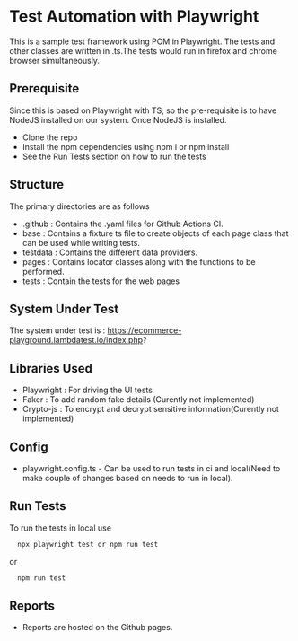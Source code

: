 # Test Automation with Playwright

This is a sample test framework using POM in Playwright. The tests and other classes are written in .ts.The tests would run in firefox and chrome browser simultaneously.




## Prerequisite

Since this is based on Playwright with TS, so the pre-requisite is to have NodeJS installed on our system. Once NodeJS is installed.

* Clone the repo
* Install the npm dependencies using npm i or npm install
* See the Run Tests section on how to run the tests
## Structure

The primary directories are as follows


* .github : Contains the .yaml files for Github Actions CI.
* base : Contains a fixture ts file to create objects of each page class that can be used while writing tests.
* testdata : Contains the different data providers.
* pages : Contains locator classes along with the functions to be performed.
* tests : Contain the tests for the web pages
## System Under Test

The system under test is : https://ecommerce-playground.lambdatest.io/index.php?
## Libraries Used

* Playwright : For driving the UI tests
* Faker : To add random fake details (Curently not implemented)
* Crypto-js : To encrypt and decrypt sensitive information(Curently not implemented)
## Config

* playwright.config.ts - Can be used to run tests in ci and local(Need to make couple of changes based on needs to run in local).
## Run Tests

To run the tests in local use

```bash
  npx playwright test or npm run test
```
or

```bash
  npm run test
```
## Reports

* Reports are hosted on the Github pages.
